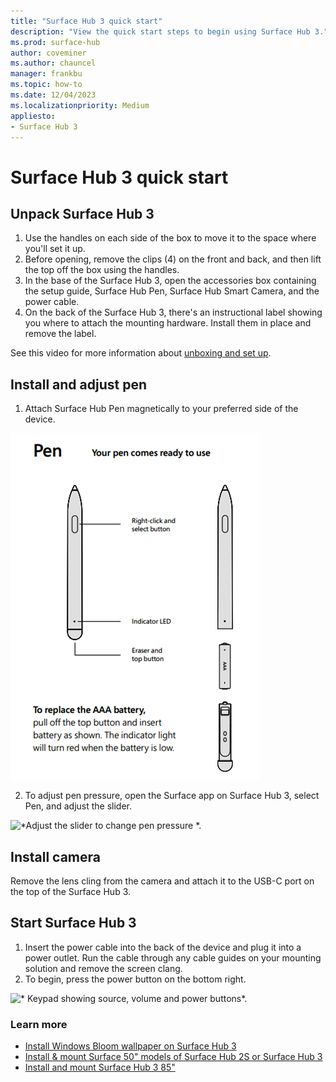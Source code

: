 ```yaml
---
title: "Surface Hub 3 quick start"
description: "View the quick start steps to begin using Surface Hub 3."
ms.prod: surface-hub
author: coveminer
ms.author: chauncel
manager: frankbu
ms.topic: how-to
ms.date: 12/04/2023
ms.localizationpriority: Medium
appliesto:
- Surface Hub 3
---
```


# Surface Hub 3 quick start

## Unpack Surface Hub 3

1. Use the handles on each side of the box to move it to the space where you'll set it up.
2. Before opening, remove the clips (4) on the front and back, and then lift the top off the box using the handles.
3. In the base of the Surface Hub 3, open the accessories box containing the setup guide, Surface Hub Pen, Surface Hub Smart Camera, and the power cable.
4. On the back of the Surface Hub 3, there's an instructional label showing you where to attach the mounting hardware. Install them in place and remove the label.

See this video for more information about [unboxing and set up](https://youtu.be/fCrxdNXvru4).

## Install and adjust pen

1. Attach Surface Hub Pen magnetically to your preferred side of the device.

![*Surface Hub Pen comes ready to use. To replace AAA battery, pull off the top button and insert battery as shown. The indicator light will turn red when the battery is low.*.](images/sh2-pen.png) <br>

2. To adjust pen pressure, open the Surface app on Surface Hub 3, select Pen, and adjust the slider.

![*Adjust the slider to change pen pressure *.](images/sh2-pen-pressure.png) <br>

## Install camera

Remove the lens cling from the camera and attach it to the USB-C port on the top of the Surface Hub 3.

## Start Surface Hub 3

1. Insert the power cable into the back of the device and plug it into a power outlet. Run the cable through any cable guides on your mounting solution and remove the screen clang.
2. To begin, press the power button on the bottom right.

![* Keypad showing source, volume and power buttons*.](images/sh2-keypad.png) <br>

### Learn more

- [Install Windows Bloom wallpaper on Surface Hub 3](install-wallpaper-surface-hub.md)
- [Install & mount Surface 50" models of Surface Hub 2S or Surface Hub 3](surface-hub-install-mount.md)
- [Install and mount Surface Hub 3 85"](surface-hub-2s-85-install-mount.md)
